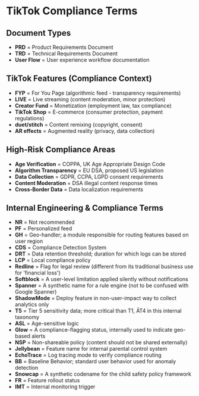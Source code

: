 # TikTok Compliance Terms

## Document Types
- **PRD** = Product Requirements Document
- **TRD** = Technical Requirements Document
- **User Flow** = User experience workflow documentation

## TikTok Features (Compliance Context)
- **FYP** = For You Page (algorithmic feed - transparency requirements)
- **LIVE** = Live streaming (content moderation, minor protection)
- **Creator Fund** = Monetization (employment law, tax compliance)
- **TikTok Shop** = E-commerce (consumer protection, payment regulations)
- **duet/stitch** = Content remixing (copyright, consent)
- **AR effects** = Augmented reality (privacy, data collection)

## High-Risk Compliance Areas
- **Age Verification** = COPPA, UK Age Appropriate Design Code
- **Algorithm Transparency** = EU DSA, proposed US legislation  
- **Data Collection** = GDPR, CCPA, LGPD consent requirements
- **Content Moderation** = DSA illegal content response times
- **Cross-Border Data** = Data localization requirements

## Internal Engineering & Compliance Terms
- **NR** = Not recommended
- **PF** = Personalized feed
- **GH** = Geo-handler; a module responsible for routing features based on user region
- **CDS** = Compliance Detection System
- **DRT** = Data retention threshold; duration for which logs can be stored
- **LCP** = Local compliance policy
- **Redline** = Flag for legal review (different from its traditional business use for 'financial loss')
- **Softblock** = A user-level limitation applied silently without notifications
- **Spanner** = A synthetic name for a rule engine (not to be confused with Google Spanner)
- **ShadowMode** = Deploy feature in non-user-impact way to collect analytics only
- **T5** = Tier 5 sensitivity data; more critical than T1, ÄT4 in this internal taxonomy
- **ASL** = Age-sensitive logic
- **Glow** = A compliance-flagging status, internally used to indicate geo-based alerts
- **NSP** = Non-shareable policy (content should not be shared externally)
- **Jellybean** = Feature name for internal parental control system
- **EchoTrace** = Log tracing mode to verify compliance routing
- **BB** = Baseline Behavior; standard user behavior used for anomaly detection
- **Snowcap** = A synthetic codename for the child safety policy framework
- **FR** = Feature rollout status
- **IMT** = Internal monitoring trigger
